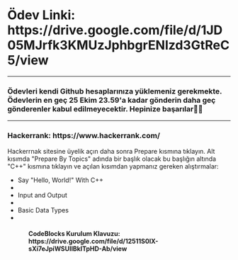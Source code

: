 <h1>Ödev Linki: https://drive.google.com/file/d/1JD05MJrfk3KMUzJphbgrENlzd3GtReC5/view</h1>

<hr>
<h3>Ödevleri kendi Github hesaplarınıza yüklemeniz gerekmekte. Ödevlerin en geç 25 Ekim 23.59'a kadar gönderin daha geç gönderenler kabul edilmeyecektir. Hepinize başarılar👋🏻</h3>

<hr>
<h3>Hackerrank: https://www.hackerrank.com/</h3>
<p>Hackerrnak sitesine üyelik açın daha sonra Prepare kısmına tıklayın. Alt kısımda "Prepare By Topics" adında bir başlık olacak bu başlığın altında "C++" kısmına tıklayın ve açılan kısımdan yapmanız gereken alıştırmalar: </p>
<ul>
<li>Say "Hello, World!" With C++<li>
<li>Input and Output<li>
<li>Basic Data Types<li>
<ul>
<h4>CodeBlocks Kurulum Klavuzu: https://drive.google.com/file/d/12511S0lX-sXi7eJpiWSUIlBklTpHD-Ab/view</h4>

